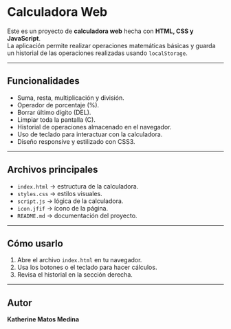 # Calculadora Web

Este es un proyecto de **calculadora web** hecha con **HTML, CSS y JavaScript**.  
La aplicación permite realizar operaciones matemáticas básicas y guarda un historial de las operaciones realizadas usando `localStorage`.

---

## Funcionalidades
- Suma, resta, multiplicación y división.
- Operador de porcentaje (%).
- Borrar último dígito (DEL).
- Limpiar toda la pantalla (C).
- Historial de operaciones almacenado en el navegador.
- Uso de teclado para interactuar con la calculadora.
- Diseño responsive y estilizado con CSS3.

---

## Archivos principales
- `index.html` → estructura de la calculadora.  
- `styles.css` → estilos visuales.  
- `script.js` → lógica de la calculadora.  
- `icon.jfif` → ícono de la página.  
- `README.md` → documentación del proyecto.

---

## Cómo usarlo
1. Abre el archivo `index.html` en tu navegador.  
2. Usa los botones o el teclado para hacer cálculos.  
3. Revisa el historial en la sección derecha.  

---

## Autor
**Katherine Matos Medina** 
